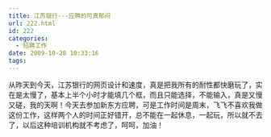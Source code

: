 ```yaml
---
title: 江苏银行---应聘的可真郁闷
url: 222.html
id: 222
categories:
  - 招聘工作
date: 2009-10-28 10:33:16
tags:
---
```


从昨天到今天，江苏银行的网页设计和速度，真是把我所有的耐性都快磨玩了，实在是太慢了，基本上半个小时才能填几个框，而且只能选择，不能输入，真是又慢又磋，我的天啊！今天去参加新东方应聘，可是工作时间是周末，飞飞不喜欢我做这份工作，这样两个人的时间正好错开，总不能在一起休息，一起玩，所以就不去了，以后这种培训机构就不考虑了，呵呵，加油！